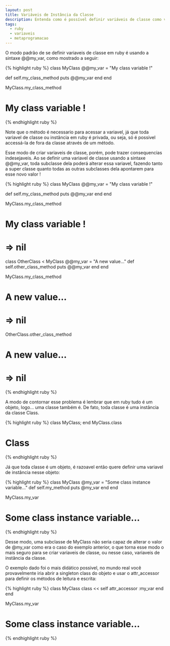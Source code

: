 ```yaml
---
layout: post
title: Variáveis de Instância da Classe
description: Entenda como é possível definir variáveis de classe como variáveis de instância de uma classe, e porque essa geralmente é a melhor opção
tags:
  - ruby
  - variaveis
  - metaprogramacao
---
```


O modo padrão de se definir variaveis de classe em ruby é usando a sintaxe @@my_var, como mostrado a seguir:

{% highlight ruby %}
class MyClass
  @@my_var = "My class variable !"

  def self.my_class_method
    puts @@my_var
  end
end

MyClass.my_class_method
# My class variable !
{% endhighlight ruby %}

Note que o método é necessario para acessar a variavel, já que toda variavel de classe ou instância em ruby é privada, ou seja, só é possivel accessá-la de fora da classe através de um método.

Esse modo de criar variaveis de classe, porém, pode trazer consequencias indesejaveis. Ao se definir uma variavel de classe usando a sintaxe @@my_var, toda subclasse dela poderá alterar essa variavel, fazendo tanto a super classe quanto todas as outras subclasses dela apontarem para esse novo valor !

{% highlight ruby %}
class MyClass
  @@my_var = "My class variable !"

  def self.my_class_method
    puts @@my_var
  end
end

MyClass.my_class_method
# My class variable !
# => nil

class OtherClass < MyClass
  @@my_var = "A new value..."
  def self.other_class_method
    puts @@my_var
  end
end

MyClass.my_class_method
# A new value...
# => nil

OtherClass.other_class_method
# A new value...
# => nil
{% endhighlight ruby %}

A modo de contornar esse problema é lembrar que em ruby tudo é um objeto, logo... uma classe também é. De fato, toda classe é uma instância da classe Class.

{% highlight ruby %}
class MyClass; end
MyClass.class
# Class
{% endhighlight ruby %}

Já que toda classe é um objeto, é razoavel então quere definir uma variavel de instância nesse objeto:

{% highlight ruby %}
class MyClass
  @my_var = "Some class instance variable..."
  def self.my_method
    puts @my_var
  end
end

MyClass.my_var
# Some class instance variable...
{% endhighlight ruby %}

Desse modo, uma subclasse de MyClass não seria capaz de alterar o valor de @my_var como era o caso do exemplo anterior,
o que torna esse modo o mais seguro para se criar variaveis de classe, ou nesse caso, variaveis de instância da classe.

O exemplo dado foi o mais didático possivel, no mundo real você provavelmente iria abrir a singleton class do objeto e usar o attr_accessor para definir os métodos de leitura e escrita:

{% highlight ruby %}
class MyClass
  class << self
    attr_accessor :my_var
  end
end

MyClass.my_var
# Some class instance variable...
{% endhighlight ruby %}
